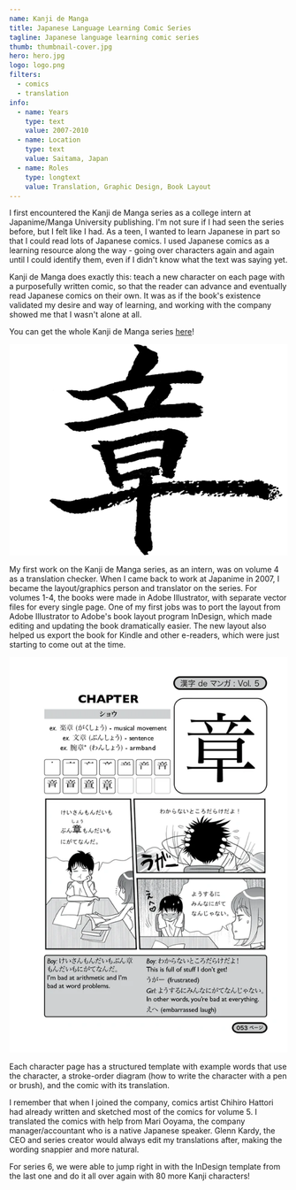 ```yaml
---
name: Kanji de Manga
title: Japanese Language Learning Comic Series
tagline: Japanese language learning comic series
thumb: thumbnail-cover.jpg
hero: hero.jpg
logo: logo.png
filters:
  - comics
  - translation
info:
  - name: Years
    type: text
    value: 2007-2010
  - name: Location
    type: text
    value: Saitama, Japan
  - name: Roles
    type: longtext
    value: Translation, Graphic Design, Book Layout
---
```


I first encountered the Kanji de Manga series as a college intern at Japanime/Manga University publishing. I'm not sure if I had seen the series before, but I felt like I had. As a teen, I wanted to learn Japanese in part so that I could read lots of Japanese comics. I used Japanese comics as a learning resource along the way - going over characters again and again until I could identify them, even if I didn't know what the text was saying yet.

Kanji de Manga does exactly this: teach a new character on each page with a purposefully written comic, so that the reader can advance and eventually read Japanese comics on their own. It was as if the book's existence validated my desire and way of learning, and working with the company showed me that I wasn't alone at all.

You can get the whole Kanji de Manga series [here](https://www.howtodrawmanga.com/#booksandebooks)!

![The Kanji "Shou" 章 meaning chapter or unit of writing, written with an brush-pen](kanji-shou.png '@class[small] @widths[280, 560] @sizes[250px, (min-resolution: 2x) 500px]')

My first work on the Kanji de Manga series, as an intern, was on volume 4 as a translation checker. When I came back to work at Japanime in 2007, I became the layout/graphics person and translator on the series. For volumes 1-4, the books were made in Adobe Illustrator, with separate vector files for every single page. One of my first jobs was to port the layout from Adobe Illustrator to Adobe's book layout program InDesign, which made editing and updating the book dramatically easier. The new layout also helped us export the book for Kindle and other e-readers, which were just starting to come out at the time.

![Example page from the book "Kanji de Manga Volume 5". Page 53, going over the Kanji "shou" 章, meaning "Chapter"](kjdm5-shou.webp)

Each character page has a structured template with example words that use the character, a stroke-order diagram (how to write the character with a pen or brush), and the comic with its translation.

I remember that when I joined the company, comics artist Chihiro Hattori had already written and sketched most of the comics for volume 5. I translated the comics with help from Mari Ooyama, the company manager/accountant who is a native Japanese speaker. Glenn Kardy, the CEO and series creator would always edit my translations after, making the wording snappier and more natural.

For series 6, we were able to jump right in with the InDesign template from the last one and do it all over again with 80 more Kanji characters!
